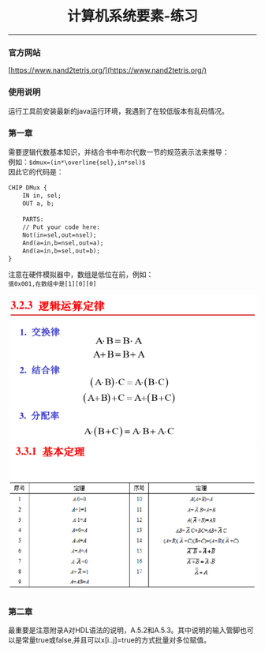 # <center>计算机系统要素-练习</center>

----------

### 官方网站  
[https://www.nand2tetris.org/](https://www.nand2tetris.org/)  
### 使用说明  
运行工具前安装最新的java运行环境，我遇到了在较低版本有乱码情况。  

### 第一章  
需要逻辑代数基本知识，并结合书中布尔代数一节的规范表示法来推导：  
例如：`$dmux=(in*\overline{sel},in*sel)$`  
因此它的代码是：  
``` hdl  
CHIP DMux {
    IN in, sel;
    OUT a, b;

    PARTS:
    // Put your code here:
    Not(in=sel,out=nsel);
    And(a=in,b=nsel,out=a);
    And(a=in,b=sel,out=b);
}
```  

注意在硬件模拟器中，数组是低位在前，例如：  
`值0x001,在数组中是[1][0][0]`

![逻辑运算法则](./img/bool_op.png)  
![逻辑运算基本定理](./img/bool_law.png)  

### 第二章  
最重要是注意附录A对HDL语法的说明，A.5.2和A.5.3。其中说明的输入管脚也可以是常量true或false,并且可以x[i..j]=true的方式批量对多位赋值。